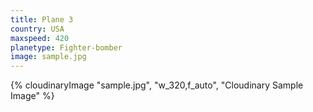 ```yaml
---
title: Plane 3
country: USA
maxspeed: 420
planetype: Fighter-bomber
image: sample.jpg
---
```

{% cloudinaryImage "sample.jpg", "w_320,f_auto", "Cloudinary Sample Image" %}